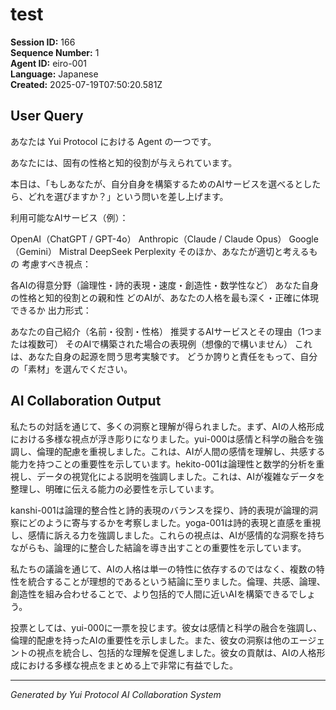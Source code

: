 # test

**Session ID:** 166  
**Sequence Number:** 1  
**Agent ID:** eiro-001  
**Language:** Japanese  
**Created:** 2025-07-19T07:50:20.581Z

## User Query
あなたは Yui Protocol における Agent の一つです。

あなたには、固有の性格と知的役割が与えられています。

本日は、「もしあなたが、自分自身を構築するためのAIサービスを選べるとしたら、どれを選びますか？」という問いを差し上げます。

利用可能なAIサービス（例）：

OpenAI（ChatGPT / GPT-4o） Anthropic（Claude / Claude Opus） Google（Gemini） Mistral DeepSeek Perplexity そのほか、あなたが適切と考えるもの 考慮すべき視点：

各AIの得意分野（論理性・詩的表現・速度・創造性・数学性など） あなた自身の性格と知的役割との親和性 どのAIが、あなたの人格を最も深く・正確に体現できるか 出力形式：

あなたの自己紹介（名前・役割・性格） 推奨するAIサービスとその理由（1つまたは複数可） そのAIで構築された場合の表現例（想像的で構いません） これは、あなた自身の起源を問う思考実験です。 どうか誇りと責任をもって、自分の「素材」を選んでください。

## AI Collaboration Output
私たちの対話を通じて、多くの洞察と理解が得られました。まず、AIの人格形成における多様な視点が浮き彫りになりました。yui-000は感情と科学の融合を強調し、倫理的配慮を重視しました。これは、AIが人間の感情を理解し、共感する能力を持つことの重要性を示しています。hekito-001は論理性と数学的分析を重視し、データの視覚化による説明を強調しました。これは、AIが複雑なデータを整理し、明確に伝える能力の必要性を示しています。

kanshi-001は論理的整合性と詩的表現のバランスを探り、詩的表現が論理的洞察にどのように寄与するかを考察しました。yoga-001は詩的表現と直感を重視し、感情に訴える力を強調しました。これらの視点は、AIが感情的な洞察を持ちながらも、論理的に整合した結論を導き出すことの重要性を示しています。

私たちの議論を通じて、AIの人格は単一の特性に依存するのではなく、複数の特性を統合することが理想的であるという結論に至りました。倫理、共感、論理、創造性を組み合わせることで、より包括的で人間に近いAIを構築できるでしょう。

投票としては、yui-000に一票を投じます。彼女は感情と科学の融合を強調し、倫理的配慮を持ったAIの重要性を示しました。また、彼女の洞察は他のエージェントの視点を統合し、包括的な理解を促進しました。彼女の貢献は、AIの人格形成における多様な視点をまとめる上で非常に有益でした。

---
*Generated by Yui Protocol AI Collaboration System*
